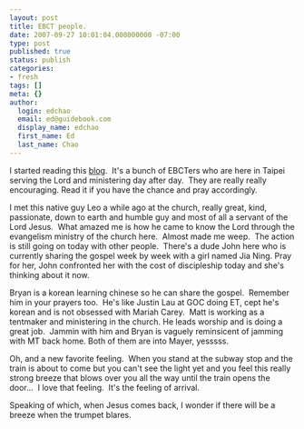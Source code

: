 ```yaml
---
layout: post
title: EBCT people.
date: 2007-09-27 10:01:04.000000000 -07:00
type: post
published: true
status: publish
categories:
- fresh
tags: []
meta: {}
author:
  login: edchao
  email: ed@guidebook.com
  display_name: edchao
  first_name: Ed
  last_name: Chao
---
```

<p>I started reading this <a href="http://thephosfour.blogspot.com/">blog</a>.  It's a bunch of EBCTers who are here in Taipei serving the Lord and ministering day after day.  They are really really encouraging. Read it if you have the chance and pray accordingly.</p>
<p>I met this native guy Leo a while ago at the church, really great, kind, passionate, down to earth and humble guy and most of all a servant of the Lord Jesus.  What amazed me is how he came to know the Lord through the evangelism ministry of the church here.  Almost made me weep.  The action is still going on today with other people.  There's a dude John here who is currently sharing the gospel week by week with a girl named Jia Ning. Pray for her, John confronted her with the cost of discipleship today and she's thinking about it now.</p>
<p>Bryan is a korean learning chinese so he can share the gospel.  Remember him in your prayers too.  He's like Justin Lau at GOC doing ET, cept he's korean and is not obsessed with Mariah Carey.  Matt is working as a tentmaker and ministering in the church. He leads worship and is doing a great job.  Jammin with him and Bryan is vaguely reminsicent of jamming with MT back home. Both of them are into Mayer, yesssss.</p>
<p>Oh, and a new favorite feeling.  When you stand at the subway stop and the train is about to come but you can't see the light yet and you feel this really strong breeze that blows over you all the way until the train opens the door...  I love that feeling.  It's the feeling of arrival.</p>
<p>Speaking of which, when Jesus comes back, I wonder if there will be a breeze when the trumpet blares.</p>
